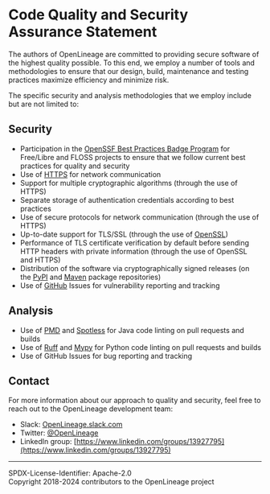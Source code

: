 # Code Quality and Security Assurance Statement

The authors of OpenLineage are committed to providing secure software of the highest quality possible. To this end, we employ a number of tools and methodologies to ensure that our design, build, maintenance and testing practices maximize efficiency and minimize risk.

The specific security and analysis methodologies that we employ include but are not limited to: 

## Security

- Participation in the [OpenSSF Best Practices Badge Program](https://bestpractices.coreinfrastructure.org/en/projects/3044) for Free/Libre and FLOSS projects to ensure that we follow current best practices for quality and security
- Use of [HTTPS](https://en.wikipedia.org/wiki/HTTPS) for network communication 
- Support for multiple cryptographic algorithms (through the use of HTTPS)
- Separate storage of authentication credentials according to best practices
- Use of secure protocols for network communication (through the use of HTTPS)
- Up-to-date support for TLS/SSL (through the use of [OpenSSL](https://www.openssl.org/))
- Performance of TLS certificate verification by default before sending HTTP headers with private information (through the use of OpenSSL and HTTPS)
- Distribution of the software via cryptographically signed releases (on the [PyPI](https://pypi.org/) and [Maven](https://mvnrepository.com/) package repositories)
- Use of [GitHub](https://github.com/) Issues for vulnerability reporting and tracking

## Analysis

- Use of [PMD](https://pmd.github.io/) and [Spotless](https://github.com/diffplug/spotless) for Java code linting on pull requests and builds
- Use of [Ruff](https://github.com//ruff) and [Mypy](https://github.com/python/mypy) for Python code linting on pull requests and builds
- Use of GitHub Issues for bug reporting and tracking

## Contact

For more information about our approach to quality and security, feel free to reach out to the OpenLineage development team:

- Slack: [OpenLineage.slack.com](https://join.slack.com/t/openlineage/shared_invite/zt-2u4oiyz5h-TEmqpP4fVM5eCdOGeIbZvA)
- Twitter: [@OpenLineage](https://twitter.com/OpenLineage)
- LinkedIn group: [https://www.linkedin.com/groups/13927795](https://www.linkedin.com/groups/13927795)

----
SPDX-License-Identifier: Apache-2.0\
Copyright 2018-2024 contributors to the OpenLineage project
